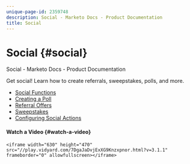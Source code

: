 ```yaml
---
unique-page-id: 2359748
description: Social - Marketo Docs - Product Documentation
title: Social
---
```


# Social {#social}

Social - Marketo Docs - Product Documentation

Get social! Learn how to create referrals, sweepstakes, polls, and more.

* [Social Functions](social/social-functions.md)
* [Creating a Poll](social/creating-a-poll.md)
* [Referral Offers](social/referral-offers.md)
* [Sweepstakes](social/sweepstakes.md)
* [Configuring Social Actions](social/configuring-social-actions.md)

#### Watch a Video {#watch-a-video}

`<iframe width="630" height="470" src="//play.vidyard.com/7DgaJaDvjExXG9Knzxpnor.html?v=3.1.1" frameborder="0" allowfullscreen></iframe>`  